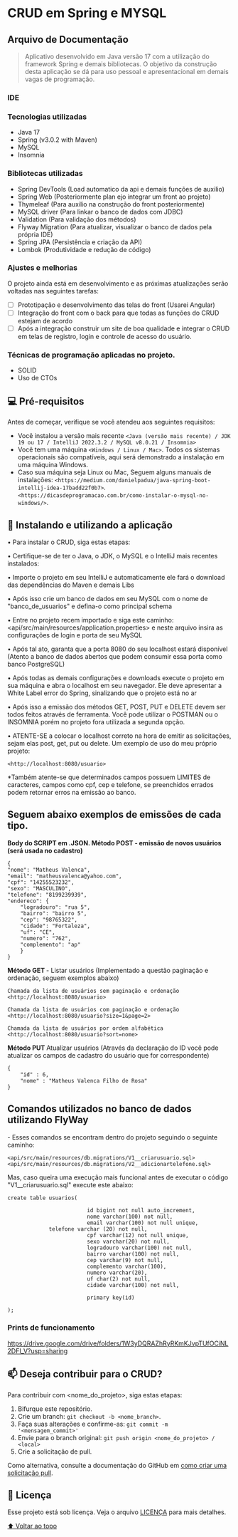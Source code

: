 <h1>CRUD em Spring e MYSQL</h1>
<h2> Arquivo de Documentação </h2>

> Aplicativo desenvolvido em Java versão 17 com a utilização do framework Spring e demais bibliotecas. O objetivo da construção desta aplicação se dá para uso pessoal e apresentacional em demais vagas de programação. 

### IDE

### Tecnologias utilizadas
- Java 17
- Spring (v3.0.2 with Maven)
- MySQL
- Insomnia

### Bibliotecas utilizadas
- Spring DevTools (Load automatico da api e demais funções de auxilio)
- Spring Web (Posteriormente plan ejo integrar um front ao projeto)
- Thymeleaf (Para auxilio na construção do front posteriormente)
- MySQL driver (Para linkar o banco de dados com JDBC)
- Validation (Para validação dos métodos)
- Flyway Migration (Para atualizar, visualizar o banco de dados pela própria IDE)
- Spring JPA (Persistência e criação da API)
- Lombok (Produtividade e redução de código)

### Ajustes e melhorias

O projeto ainda está em desenvolvimento e as próximas atualizações serão voltadas nas seguintes tarefas:

- [ ] Prototipação e desenvolvimento das telas do front (Usarei Angular)
- [ ] Integração do front com o back para que todas as funções do CRUD estejam de acordo
- [ ] Após a integração construir um site de boa qualidade e integrar o CRUD em telas de registro, login e controle de acesso do usuário.

### Técnicas de programação aplicadas no projeto.
- SOLID
- Uso de CTOs

## 💻 Pré-requisitos

Antes de começar, verifique se você atendeu aos seguintes requisitos:
* Você instalou a versão mais recente `<Java (versão mais recente) / JDK 19 ou 17 / IntelliJ 2022.3.2 / MySQL v8.0.21 / Insomnia>`
* Você tem uma máquina `<Windows / Linux / Mac>`. Todos os sistemas operacionais são compatíveis, aqui será demonstrado a instalação em uma máquina Windows.
* Caso sua máquina seja Linux ou Mac, Seguem alguns manuais de instalações: 
`<https://medium.com/danielpadua/java-spring-boot-intellij-idea-17badd22f0b7>`.
`<https://dicasdeprogramacao.com.br/como-instalar-o-mysql-no-windows/>`.

## 🚀 Instalando e utilizando a aplicação

• Para instalar o CRUD, siga estas etapas:

• Certifique-se de ter o Java, o JDK, o MySQL e o IntelliJ mais recentes instalados:

• Importe o projeto em seu IntelliJ e automaticamente ele fará o download das dependências do Maven e demais Libs

• Após isso crie um banco de dados em seu MySQL com o nome de "banco_de_usuarios" e defina-o como principal schema

• Entre no projeto recem importado e siga este caminho: <api/src/main/resources/application.properties> e neste arquivo insira as configurações de login e porta de seu MySQL

• Após tal ato, garanta que a porta 8080 do seu localhost estará disponível (Atento a banco de dados abertos que podem consumir essa porta como banco PostgreSQL)

• Após todas as demais configurações e downloads execute o projeto em sua máquina e abra o localhost em seu navegador. Ele deve apresentar a White Label error do Spring, sinalizando que o projeto está no ar

• Após isso a emissão dos métodos GET, POST, PUT e DELETE devem ser todos feitos através de ferramenta. Você pode utilizar o POSTMAN ou o INSOMNIA porém no projeto fora utilizada a segunda opção.

• ATENTE-SE a colocar o localhost correto na hora de emitir as solicitações, sejam elas post, get, put ou delete. Um exemplo de uso do meu próprio projeto: 
```
<http://localhost:8080/usuario>
```

*Também atente-se que determinados campos possuem LIMITES de caracteres, campos como cpf, cep e telefone, se preenchidos errados podem retornar erros na emissão ao banco.

<h2> <b>Seguem abaixo exemplos de emissões de cada tipo.</b> </h2>

<b> Body do SCRIPT em .JSON. Método POST - emissão de novos usuários (será usada no cadastro) </b>
```
{
"nome": "Matheus Valenca",
"email": "matheusvalenca@yahoo.com",
"cpf": "14255523232",
"sexo": "MASCULINO",
"telefone": "8199239939",
"endereco": {
    "logradouro": "rua 5",
    "bairro": "bairro 5",
    "cep": "98765322",
    "cidade": "Fortaleza",
    "uf": "CE",
    "numero": "762",
    "complemento": "ap"
    }
}
```
<b> Método GET </b> - Listar usuários (Implementado a questão paginação e ordenação, seguem exemplos abaixo)
```
Chamada da lista de usuários sem paginação e ordenação 
<http://localhost:8080/usuario> 

Chamada da lista de usuários com paginação e ordenação 
<http://localhost:8080/usuario?size=1&page=2> 

Chamada da lista de usuários por ordem alfabética
<http://localhost:8080/usuario?sort=nome> 
```
<b> Método PUT </b> Atualizar usuários (Através da declaração do ID você pode atualizar os campos de cadastro do usuário que for correspondente)
```
{
	"id" : 6,
	"nome" : "Matheus Valenca Filho de Rosa"
} 
```

<h2> Comandos utilizados no banco de dados utilizando FlyWay </h2>
- Esses comandos se encontram dentro do projeto seguindo o seguinte caminho:

```
<api/src/main/resources/db.migrations/V1__criarusuario.sql>
<api/src/main/resources/db.migrations/V2__adicionartelefone.sql>
```
 
Mas, caso queira uma execução mais funcional antes de executar o código "V1__criarusuario.sql" execute este abaixo:

```
create table usuarios(

                         id bigint not null auto_increment,
                         nome varchar(100) not null,
                         email varchar(100) not null unique,
			 telefone varchar (20) not null,
                         cpf varchar(12) not null unique,
                         sexo varchar(20) not null,
                         logradouro varchar(100) not null,
                         bairro varchar(100) not null,
                         cep varchar(9) not null,
                         complemento varchar(100),
                         numero varchar(20),
                         uf char(2) not null,
                         cidade varchar(100) not null,

                         primary key(id)

);

```

### Prints de funcionamento
https://drive.google.com/drive/folders/1W3yDQRAZhRyRKmKJvpTUfOCiNL2DFI_V?usp=sharing

## 📫 Deseja contribuir para o CRUD?
Para contribuir com <nome_do_projeto>, siga estas etapas:

1. Bifurque este repositório.
2. Crie um branch: `git checkout -b <nome_branch>`.
3. Faça suas alterações e confirme-as: `git commit -m '<mensagem_commit>'`
4. Envie para o branch original: `git push origin <nome_do_projeto> / <local>`
5. Crie a solicitação de pull.

Como alternativa, consulte a documentação do GitHub em [como criar uma solicitação pull](https://help.github.com/en/github/collaborating-with-issues-and-pull-requests/creating-a-pull-request).

## 📝 Licença

Esse projeto está sob licença. Veja o arquivo [LICENÇA](LICENSE.md) para mais detalhes.

[⬆ Voltar ao topo](#nome-do-projeto)<br>
